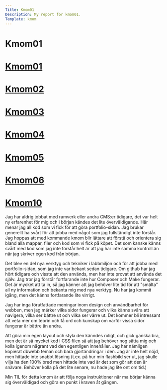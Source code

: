 ```yaml
---
Title: Kmom01
Description: My report for kmom01.
Template: kmom
---
```


Kmom01
==========================
<div class="sidebar">
<a href="#"><h1 class="sidebar">Kmom01</h1></a>
<a href="../report/kmom02"><h1 class="sidebar">Kmom02</h1></a>
<a href="../report/kmom03"><h1 class="sidebar">Kmom03</h1></a>
<a href="../report/kmom04"><h1 class="sidebar">Kmom04</h1></a>
<a href="../report/kmom05"><h1 class="sidebar">Kmom05</h1></a>
<a href="../report/kmom06"><h1 class="sidebar">Kmom06</h1></a>
<a href="../report/kmom10"><h1 class="sidebar">Kmom10</h1></a>
</div>
<div class="kmom" markdown="1">Jag har aldrig jobbat med ramverk eller andra CMS:er tidigare, det var helt ny erfarenhet för mig och i början kändes det lite överväldigande. Här menar jag all kod som vi fick för att göra portfolio-sidan. Jag brukar generellt ha svårt för att jobba med något som jag fullständigt inte förstår. Jag hoppas att med kommande kmom blir lättare att förstå och orientera sig bland alla mappar, filer och kod som vi fick på köpet. Det som kanske känns svårt med kod som jag inte förstår helt är att jag har inte samma kontroll än när jag skriver egen kod från början.


Det blev en del nya verktyg och tekniker i labbmiljön och för att jobba med portfolio-sidan, som jag inte var bekant sedan tidigare. Om github har jag hört tidigare och visste att den används, men har inte provat att använda det själv. Jag tror jag förstår fortfarande inte hur Composer och Make fungerar. Det är mycket att ta in, så jag känner att jag behöver lite tid för att "smälta" all ny information och bekanta mig med nya verktyg. Nu har jag kommit igång, men det känns fortfarande lite virrigt.


Jag har inga förutfattade meningar inom design och användbarhet för webben, men jag märker vilka sidor fungerar och vilka känns svåra att navigera, vilka ser bättre ut och vilka ser värre ut. Det kommer bli intressant att veta mer om teorin och få ord och kunskap om varför vissa sidor fungerar är bättre än andra.


Att göra min egen layout och styla den känndes roligt, och gick ganska bra, men det är så mycket kod i CSS filen så att jag behöver nog sätta mig och kolla igenom någrant vad den egentligen innehåller. Jag har nämligen kopierat dbwebb teman och bara gjortändringar i den. Jag är inte helt nöjd, men hittade inte snabbt lösning (t.ex. på hur min flashbild ser ut, jag skulle vilja ha den 100% bred men hittade inte vad är det som gör att den är snävare. Behöver kolla på det lite senare, nu hade jag lite ont om tid.)


Min TIL för detta kmom är att följa noga instruktioner när ma börjar känna sig överväldigad och göra en punkt i kraven åt gången.</div>
